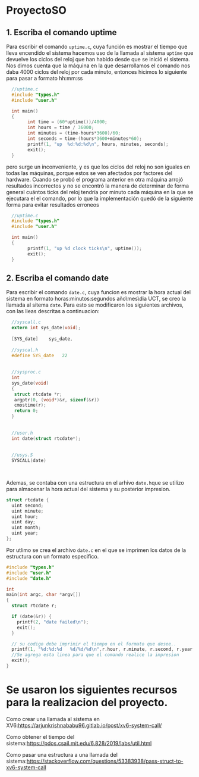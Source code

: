 # ProyectoSO


## 1. Escriba el comando uptime

Para escribir el comando `uptime.c`, cuya función es mostrar el tiempo que lleva encendido el sistema hacemos uso de la llamada al sistema `uptime` que devuelve los ciclos del reloj que han habido desde que se inició el sistema. Nos dimos cuenta que la máquina en la que desarrollamos el comando nos daba 4000 ciclos del reloj por cada minuto, entonces hicimos lo siguiente para pasar a formato hh:mm:ss

``` c
  //uptime.c
  #include "types.h"
  #include "user.h"

  int main()
  {
        int time = (60*uptime())/4000;
        int hours = time / 36000;
        int minutes = (time-hours*3600)/60;
        int seconds = time-(hours*3600+minutes*60);
        printf(1, "up  %d:%d:%d\n", hours, minutes, seconds);
        exit();
  }
```

pero surge un inconveniente, y es que los ciclos del reloj no son iguales en todas las máquinas, porque estos se ven afectados por factores del hardware. Cuando se probó el programa anterior en otra máquina arrojó resultados incorrectos y no se encontró la manera de determinar de forma general cuántos ticks del reloj tendría por minuto cada máquina en la que se ejecutara el el comando, por lo que la implementación quedó de la siguiente forma para evitar resultados erroneos 

``` c
  //uptime.c
  #include "types.h"
  #include "user.h"

  int main()
  {
        printf(1, "up %d clock ticks\n", uptime());
        exit();
  }
```


## 2. Escriba el comando date           

Para escribir el comando `date.c`, cuya funcion es mostrar la hora actual del sistema en formato horas:minutos:segundos año\mes\dia UCT, se creo la llamada al sitema `date`. Para esto se modificaron los siguientes archivos, con las lieas descritas a continuacion:  

``` c
  //syscall.c
  extern int sys_date(void);
  
  [SYS_date]    sys_date,
  
  //syscal.h
  #define SYS_date   22
  
  
  //sysproc.c
  int
  sys_date(void)
  {
   struct rtcdate *r;
   argptr(0, (void*)&r, sizeof(&r))
   cmostime(r);
   return 0;
  }
  
  
  //user.h
  int date(struct rtcdate*);
  
  
  //usys.S
  SYSCALL(date)

    
```

Ademas, se contaba con una estructura en el arhivo `date.h`que se utilizo para almacenar la hora actual del sistema y su posterior impresion. 

```c
struct rtcdate {
  uint second;
  uint minute;
  uint hour;
  uint day;
  uint month;
  uint year;
};


```

Por utlimo se crea el archivo `date.c` en el que se imprimen los datos de la estructura con un formato especifico.

```c
#include "types.h"
#include "user.h"
#include "date.h"

int
main(int argc, char *argv[])
{
  struct rtcdate r;

  if (date(&r)) {
    printf(2, "date failed\n");
    exit();
  }

  // su codigo debe imprimir el tiempo en el formato que desee..
  printf(1, "%d:%d:%d   %d/%d/%d\n",r.hour, r.minute, r.second, r.year, r.month, r.day);
  //Se agrega esta linea para que el comando realice la impresion
  exit();
}

```
# Se usaron los siguientes recursos para la realizacion del proyecto.

Como crear una llamada al sistema en XV6:https://arjunkrishnababu96.gitlab.io/post/xv6-system-call/

Como obtener el tiempo del sistema:https://pdos.csail.mit.edu/6.828/2019/labs/util.html

Como pasar una estructura a una llamada del sistema:https://stackoverflow.com/questions/53383938/pass-struct-to-xv6-system-call
